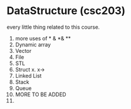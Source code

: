 # DataStructure (csc203)
every little thing related to this course.
1) more uses of * & *& **
2) Dynamic array
3) Vector <vector>
4) File <fstream> <sstream> <string>
5) STL <algorithm>
6) Struct x. x->
7) Linked List
8) Stack
9) Queue
10) MORE TO BE ADDED
11) 
